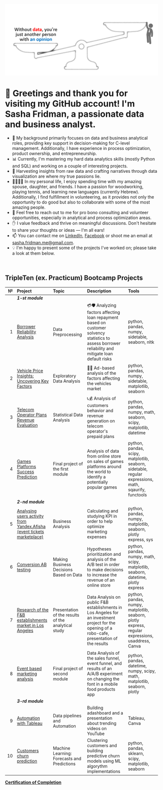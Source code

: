 ![Data-Opinion](https://github.com/Sasha-Fridman/Sasha-Fridman/blob/main/Data-Opinion.gif)

# 👋 Greetings and thank you for visiting my GitHub account! I'm Sasha Fridman, a passionate data and business analyst.

- 💼 My background primarily focuses on data and business analytical roles, providing key support in decision-making for C-level management. Additionally, I have experience in process optimization, product ownership, and entrepreneurship.
- 📊 Currently, I'm mastering my hard data analytics skills (mostly Python and SQL) and working on a couple of interesting projects.
- 💖 Harvesting insights from raw data and crafting narratives through data visualization are where my true passions lie.
- 👨‍👩‍👧‍👦 In my personal life, I enjoy spending time with my amazing spouse, daughter, and friends. I have a passion for woodworking, playing tennis, and learning new languages (currently Hebrew). Additionally, I find fulfillment in volunteering, as it provides not only the opportunity to do good but also to collaborate with some of the most amazing people.
- 💬 Feel free to reach out to me for pro bono consulting and volunteer opportunities, especially in analytical and process optimization areas.
- ✋ I value feedback and thrive on meaningful discussions. Don't hesitate to share your thoughts or ideas — I'm all ears!
- 📫 You can contact me on [LinkedIn](https://www.linkedin.com/in/sasha-fridman/), [Facebook](https://www.facebook.com/alexander.fridman.1) or shoot me an email at sasha.fridman.me@gmail.com.
- 💡 I'm happy to present some of the projects I've worked on; please take a look at them below.  

</br> 

## TripleTen (ex. Practicum) Bootcamp Projects
|№|Project|Topic|Description|Tools|
|---:|:----------|:--------|:------------------------------------------------------------|:-------------|
||***1-st module***||||
|1  |[Borrower Reliability Analysis](https://github.com/Sasha-Fridman/TripleTen-ex.-Practicum-Bootcamp-Projects/blob/main/1.%20Borrower%20Reliability%20Analysis/1.%20Data%20Preprocessing.ipynb)|Data Preprocessing|💳🛡️ Analyzing factors affecting loan repayment based on customer solvency statistics to assess borrower reliability and mitigate loan default risks|python, pandas, numpy, sidetable, seaborn, nltk|
|2  |[Vehicle Price Insights: Uncovering Key Factors](https://github.com/Sasha-Fridman/TripleTen-ex.-Practicum-Bootcamp-Projects/blob/main/2.%20Vehicle%20Price%20Insights/2.%20Exploratory%20Data%20Analysis%20(EDA).ipynb)|Exploratory Data Analysis|📰🚗 Ad-based analysis of the factors affecting the vehicles market |python, pandas, numpy, sidetable, matplotlib,  seaborn|
|3  |[Telecom Operator Plans Revenue Evaluation]()|Statistical Data Analysis|📞💰 Analysis of customers behavior and revenue generation on telecom operator's prepaid plans|python, pandas, numpy, math, seaborn, scipy, matplotlib, datetime|
|4  |[Games Platforms Success Prediction]()|Final project of the first module|Analysis of data from online store on sales of games platforms around the world to identify a potentially popular games |python, pandas, scipy, matplotlib, seaborn, sidetable, regular expressions, math, sqaurify, functools|
||***2-nd module***||||
|5  |[Analysing users activity from Yandex.Afisha (event tickets marketplace) ]()|Business Analysis | Calculating and studying KPI in order to help optimize marketing expenses |python, pandas, numpy, matplotlib, seaborn, plotly express, sys|
|6  |[Conversion AB testing]()|Making Business Decisions Based on Data|Hypotheses prioritization and analysis of the A/B test in order to make decisions to increase the revenue of an online store|python, pandas, numpy, math, scipy, matplotlib, seaborn, datetime, plotly express|
|7  |[Research of the F&B establishments market in Los Angeles]()|Presentation of the results of the analytical study|Data Analysis on public F&B establishments in Los Angeles for an investment project for the opening of a robo-cafe, presentation of the results|python, pandas, numpy, matplotlib, seaborn, plotly express, regular expressions, usaddress, Canva|
|8  |[Event based marketing analysis]()|Final project of second module|Data Analysis of the sales funnel, event funnel, and results of an A/A/B experiment on changing the font in a mobile food products app|python, pandas, datetime, numpy, scipy, math, matplotlib, seaborn, plotly|
||***3-rd module***|||
|9  |[Automation with Tableau]()|Data pipelines and Automation|Building adashboard and a presentation about trending videos on YouTube |Tableau, Canva|
|10  |[Customers churn prediction]()|Machine Learning: Forecasts and Predictions|Clustering customers and building predictive churn models using ML algorythm implementations|python, pandas, sklearn, scipy, matplotlib, seaborn|


[**Certification of Сompletion**]() 

<!--

&nbsp or </br>;  - for brakes

**Sasha-Fridman/Sasha-Fridman** is a ✨ _special_ ✨ repository because its `README.md` (this file) appears on your GitHub profile.

Here are some ideas to get you started:

- 🔭 I’m currently working on ...
- 🌱 I’m currently learning ...
- 👯 I’m looking to collaborate on ...
- 🤔 I’m looking for help with ...
- 💬 Ask me about ...
- 📫 How to reach me: ...
- 😄 Pronouns: ...
- ⚡ Fun fact: ...

portfolio example AVS1508
### 🛠 &nbsp;Tech Stack

![Python](https://img.shields.io/badge/-Python-05122A?style=flat&logo=python)&nbsp;
![JavaScript](https://img.shields.io/badge/-JavaScript-05122A?style=flat&logo=javascript)&nbsp;
![Java](https://img.shields.io/badge/-Java-05122A?style=flat&logo=Java&logoColor=FFA518)&nbsp;
![C](https://img.shields.io/badge/-C-05122A?style=flat&logo=C&logoColor=A8B9CC)&nbsp;
![C++](https://img.shields.io/badge/-C++-05122A?style=flat&logo=C%2B%2B&logoColor=00599C)&nbsp;
![R (Statistics)](https://img.shields.io/badge/-R-05122A?style=flat&logo=R&logoColor=276DC3)\
![React](https://img.shields.io/badge/-React-05122A?style=flat&logo=react)&nbsp;
![Node.js](https://img.shields.io/badge/-Node.js-05122A?style=flat&logo=node.js)&nbsp;
![Django](https://img.shields.io/badge/-Django-05122A?style=flat&logo=django&logoColor=092E20)&nbsp;
![Flask](https://img.shields.io/badge/-Flask-05122A?style=flat&logo=flask)&nbsp;
![Bootstrap](https://img.shields.io/badge/-Bootstrap-05122A?style=flat&logo=bootstrap&logoColor=563D7C)\
![HTML](https://img.shields.io/badge/-HTML-05122A?style=flat&logo=HTML5)&nbsp;
![CSS](https://img.shields.io/badge/-CSS-05122A?style=flat&logo=CSS3&logoColor=1572B6)&nbsp;
![Git](https://img.shields.io/badge/-Git-05122A?style=flat&logo=git)&nbsp;
![GitHub](https://img.shields.io/badge/-GitHub-05122A?style=flat&logo=github)&nbsp;
![Markdown](https://img.shields.io/badge/-Markdown-05122A?style=flat&logo=markdown)\
![Visual Studio Code](https://img.shields.io/badge/-Visual%20Studio%20Code-05122A?style=flat&logo=visual-studio-code&logoColor=007ACC)&nbsp;
![RStudio](https://img.shields.io/badge/-RStudio-05122A?style=flat&logo=rstudio)&nbsp;
![Eclipse](https://img.shields.io/badge/-Eclipse-05122A?style=flat&logo=eclipse-ide&logoColor=2C2255)\
![Illustrator](https://img.shields.io/badge/-Illustrator-05122A?style=flat&logo=adobe-illustrator)&nbsp;
![Photoshop](https://img.shields.io/badge/-Photoshop-05122A?style=flat&logo=adobe-photoshop)&nbsp;
![InDesign](https://img.shields.io/badge/-InDesign-05122A?style=flat&logo=adobe-indesign)

### ⚙️ &nbsp;GitHub Analytics

<p align="center">
<a href="https://github.com/AVS1508">
  <img height="180em" src="https://github-readme-stats-eight-theta.vercel.app/api?username=AVS1508&show_icons=true&theme=algolia&include_all_commits=true&count_private=true"/>
  <img height="180em" src="https://github-readme-stats-eight-theta.vercel.app/api/top-langs/?username=AVS1508&layout=compact&langs_count=8&theme=algolia"/>
</a>
</p>

### 🤝🏻 &nbsp;Connect with Me

<p align="center">
<a href="https://www.adityavsingh.com"><img src="https://img.shields.io/badge/-adityavsingh.com-3423A6?style=flat&logo=Google-Chrome&logoColor=white"/></a>
<a href="https://linkedin.com/in/AVS1508"><img src="https://img.shields.io/badge/-Aditya%20Vikram%20Singh-0077B5?style=flat&logo=Linkedin&logoColor=white"/></a>
<a href="mailto:avsingh@umass.edu"><img src="https://img.shields.io/badge/-avsingh@umass.edu-D14836?style=flat&logo=Gmail&logoColor=white"/></a>
<a href="https://instagram.com/adityavs_"><img src="https://img.shields.io/badge/-@adityavs__-E4405F?style=flat&logo=Instagram&logoColor=white"/></a>
<a href="https://facebook.com/AVS1508"><img src="https://img.shields.io/badge/-@AVS1508-1877F2?style=flat&logo=Facebook&logoColor=white"/></a>
<a href="https://www.pinterest.ca/AVS1508"><img src="https://img.shields.io/badge/-@AVS1508-BD081C?style=flat&logo=Pinterest&logoColor=white"/></a>
<a href="https://www.behance.net/AVS1508"><img src="https://img.shields.io/badge/-@AVS1508-1769FF?style=flat&logo=Behance&logoColor=white"/></a>
</p>

-->
